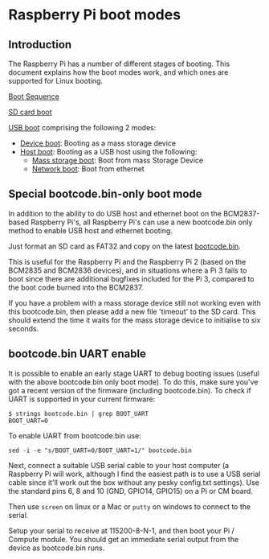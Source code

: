 # Raspberry Pi boot modes

## Introduction

The Raspberry Pi has a number of different stages of booting. This document explains how the boot modes work, and which ones are supported for Linux booting.

[Boot Sequence](bootflow.md)

[SD card boot](sdcard.md)

[USB boot](usb.md) comprising the following 2 modes:
* [Device boot](device.md): Booting as a mass storage device
* [Host boot](host.md): Booting as a USB host using the following:
  * [Mass storage boot](msd.md): Boot from mass Storage Device
  * [Network boot](net.md): Boot from ethernet
  
## Special bootcode.bin-only boot mode

In addition to the ability to do USB host and ethernet boot on the BCM2837-based Raspberry Pi's, all Raspberry Pi's can use a new bootcode.bin only method to enable USB host and ethernet booting.

Just format an SD card as FAT32 and copy on the latest [bootcode.bin](https://github.com/raspberrypi/firmware/raw/master/boot/bootcode.bin). 

This is useful for the Raspberry Pi and the Raspberry Pi 2 (based on the BCM2835 and BCM2836 devices), and in situations where a Pi 3 fails to boot since there are additional bugfixes included for the Pi 3, compared to the boot code burned into the BCM2837.

If you have a problem with a mass storage device still not working even with this bootcode.bin, then please add a new file 'timeout' to the SD card. This should extend the time it waits for the mass storage device to initialise to six seconds.

## bootcode.bin UART enable

It is possible to enable an early stage UART to debug booting issues (useful with the above bootcode.bin only boot mode).  To do this, make sure you've got a recent version of the firmware (including bootcode.bin).  To check if UART is supported in your current firmware:

```
$ strings bootcode.bin | grep BOOT_UART
BOOT_UART=0
```

To enable UART from bootcode.bin use:

```
sed -i -e "s/BOOT_UART=0/BOOT_UART=1/" bootcode.bin
```

Next, connect a suitable USB serial cable to your host computer (a Raspberry Pi will work, although I find the easiest path is to use a USB serial cable since it'll work out the box without any pesky config.txt settings).  Use the standard pins 6, 8 and 10 (GND, GPIO14, GPIO15) on a Pi or CM board.

Then use `screen` on linux or a Mac or `putty` on windows to connect to the serial.

Setup your serial to receive at 115200-8-N-1, and then boot your Pi / Compute module.  You should get an immediate serial output from the device as bootcode.bin runs.
